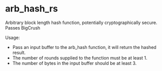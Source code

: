 # arb_hash_rs
Arbitrary block length hash function, potentially cryptographically secure. Passes BigCrush

Usage:
- Pass an input buffer to the arb_hash function, it will return the hashed result.
- The number of rounds supplied to the function must be at least 1.
- The number of bytes in the input buffer should be at least 3.
